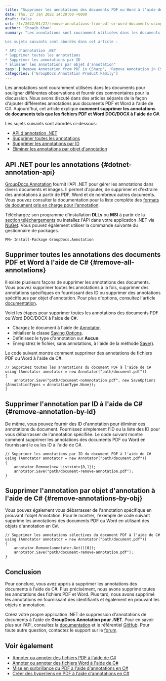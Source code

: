 ```yaml
---
title: "Supprimer les annotations des documents PDF ou Word à l'aide de C#"
date: Thu, 27 Jan 2022 14:29:00 +0000
draft: false
url: /fr/2022/01/27/remove-annotations-from-pdf-or-word-documents-using-csharp/
author: 'Shoaib Khan'
summary: "Les annotations sont couramment utilisées dans les documents pour souligner différentes observations et fournir des commentaires pour la discussion. Nous avons discuté dans des articles séparés, [comment ajouter différentes annotations au PDF](https://blog.groupdocs.com/2022/01/25/annotate-pdf-files-using-csharp) et [documents Word](https ://blog.groupdocs.com/2021/06/23/annotate-word-documents-using-csharp/) en utilisant C#. Aujourd'hui, cet article explique **comment supprimer les annotations de documents tels que les fichiers PDF et Word DOC/DOCX à l'aide de C#**.

Les sujets suivants sont abordés dans cet article :

* API d'annotation .NET
* Supprimer toutes les annotations
* Supprimer les annotations par ID
* Éliminer les annotations par objet d'annotation"
tags: ['Remove Annotation from PDF in CSharp', 'Remove Annotation in CSharp', 'Remove Annotations', 'Remove Annotations from Word in C#']
categories: ['GroupDocs.Annotation Product Family']
---
```


Les annotations sont couramment utilisées dans les documents pour souligner différentes observations et fournir des commentaires pour la discussion. Nous avons discuté dans des articles séparés de la façon d'ajouter différentes annotations aux documents PDF et Word à l'aide de C#. Aujourd'hui, cet article explique **comment supprimer les annotations de documents tels que les fichiers PDF et Word DOC/DOCX à l'aide de C#**.

Les sujets suivants sont abordés ci-dessous:

* [API d'annotation .NET](#dotnet-annotation-api)
* [Supprimer toutes les annotations](#remove-all-annotations)
* [Supprimer les annotations par ID](#remove-annotation-by-id)
* [Éliminer les annotations par objet d'annotation](#remove-annotations-by-obj)

## API .NET pour les annotations {#dotnet-annotation-api}

[GroupDocs.Annotation](https://products.groupdocs.com/annotation/) fournit l'API .NET pour gérer les annotations dans divers documents et images. Il permet d'ajouter, de supprimer et d'extraire des annotations à partir de PDF, Word et de nombreux autres documents. Vous pouvez consulter la documentation pour la liste complète des [formats de document pris en charge pour l'annotation](https://docs.groupdocs.com/annotation/net/supported-document-formats/).

Téléchargez son programme d'installation **DLLs** ou **MSI** à partir de la [section téléchargements](https://downloads.groupdocs.com/annotation) ou installez l'API dans votre application .NET via [NuGet](https://www.nuget.org/packages/groupdocs.annotation). Vous pouvez également utiliser la commande suivante du gestionnaire de packages.

```
PM> Install-Package GroupDocs.Annotation
```

## Supprimer toutes les annotations des documents PDF et Word à l'aide de C# {#remove-all-annotations}

Il existe plusieurs façons de supprimer les annotations des documents. Vous pouvez supprimer toutes les annotations à la fois, supprimer des annotations spécifiques en fournissant des ID ou supprimer des annotations spécifiques par objet d'annotation. Pour plus d'options, consultez l'article [documentation](https://docs.groupdocs.com/annotation/net/remove-annotation-from-document/).

Voici les étapes pour supprimer toutes les annotations des documents PDF ou Word DOC/DOCX à l'aide de C#.

* Chargez le document à l'aide de [Annotator](https://apireference.groupdocs.com/annotation/net/groupdocs.annotation/annotator).
* Initialiser la classe [Saving Options](https://apireference.groupdocs.com/annotation/net/groupdocs.annotation.options/saveoptions).
* Définissez le type d'annotation sur **Aucun**.
* Enregistrez le fichier, sans annotations, à l'aide de la méthode [Save()](https://apireference.groupdocs.com/annotation/net/groupdocs.annotation/annotator/methods/save/index).

Le code suivant montre comment supprimer des annotations de fichiers PDF ou Word à l'aide de C#.

```
// Supprimez toutes les annotations du document PDF à l'aide de C#
using (Annotator annotator = new Annotator("path/document.pdf"))
{
    annotator.Save("path/document-noAnnotation.pdf", new SaveOptions {AnnotationTypes = AnnotationType.None});
}
```

## Supprimer l'annotation par ID à l'aide de C# {#remove-annotation-by-id}

De même, vous pouvez fournir des ID d'annotation pour éliminer ces annotations du document. Fournissez simplement l'ID ou la liste des ID pour vous débarrasser de l'annotation spécifiée. Le code suivant montre comment supprimer les annotations des documents PDF ou Word en fournissant le ou les ID à l'aide de C#.

```
// Supprimer les annotations par ID du document PDF à l'aide de C#
using (Annotator annotator = new Annotator("path/document.pdf"))
{
    annotator.Remove(new List<int>{0,1});
    annotator.Save("path/document-remove-annotation.pdf");
}
```

## Supprimer l'annotation par objet d'annotation à l'aide de C# {#remove-annotations-by-obj}

Vous pouvez également vous débarrasser de l'annotation spécifique en prouvant l'objet Annotation. Pour le montrer, l'exemple de code suivant supprime les annotations des documents PDF ou Word en utilisant des objets d'annotation en C#.

```
// Supprimer les annotations sélectives du document PDF à l'aide de C#
using (Annotator annotator = new Annotator("path/document.pdf"))
{
    annotator.Remove(annotator.Get()[0]);
    annotator.Save("path/document-remove-annotation.pdf");
}
```

## Conclusion

Pour conclure, vous avez appris à supprimer les annotations des documents à l'aide de C#. Plus précisément, nous avons supprimé toutes les annotations des fichiers PDF et Word. Plus tard, nous avons supprimé les annotations en fournissant des identifiants et également en prouvant les objets d'annotation.

Créez votre propre application .NET de suppression d'annotations de documents à l'aide de **GroupDocs.Annotation pour .NET**. Pour en savoir plus sur l'API, consultez la [documentation](https://docs.groupdocs.com/annotation/net/) et le référentiel [GitHub](https://github.com/groupdocs-annotation). Pour toute autre question, contactez le support sur le [forum](https://forum.groupdocs.com/).

## Voir également

* [Annoter ou annoter des fichiers PDF à l'aide de C#](https://blog.groupdocs.com/2022/01/25/annotate-pdf-files-using-csharp/)
* [Annoter ou annoter des fichiers Word à l'aide de C#](https://blog.groupdocs.com/2021/06/23/annotate-word-documents-using-csharp/)
* [Mise en surbrillance du PDF à l'aide d'annotations en C#](https://blog.groupdocs.com/2021/10/12/highlight-pdf-with-annotations-using-csharp/)
* [Créer des hyperliens en PDF à l'aide d'annotations en C#](https://blog.groupdocs.com/2021/10/16/create-hyperlinks-in-pdf-using-annotations-in-csharp/)





